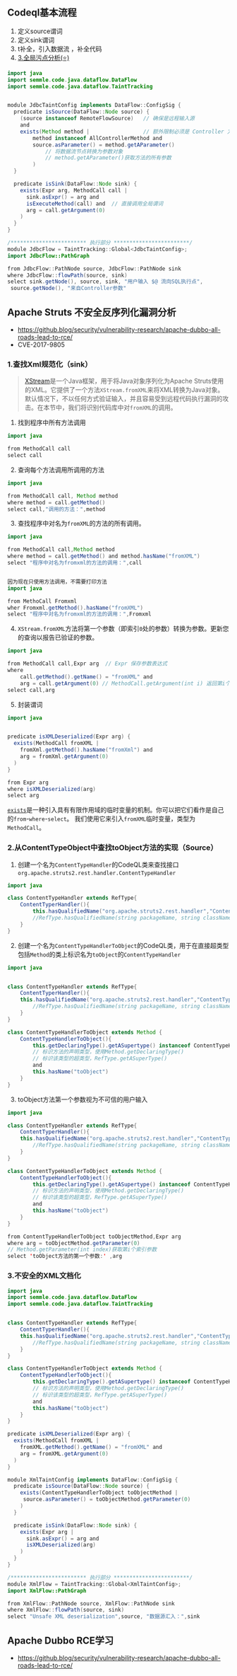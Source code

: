 ## Codeql基本流程
1. 定义source谓词
2. 定义sink谓词
3. t补全，引入数据流 ，补全代码
4. [3.全局污点分析(⭐)](2.CodeQl语法.md#3.全局污点分析(⭐))

```java
import java
import semmle.code.java.dataflow.DataFlow
import semmle.code.java.dataflow.TaintTracking


module JdbcTaintConfig implements DataFlow::ConfigSig {
  predicate isSource(DataFlow::Node source) {
    (source instanceof RemoteFlowSource)   // 确保是远程输入源
	and 
	exists(Method method |                 // 额外限制必须是 Controller 方法的参数
		method instanceof AllControllerMethod and
		source.asParameter() = method.getAParameter() 
			// 将数据流节点转换为参数对象
			// method.getAParameter()获取方法的所有参数
		)
  }

  predicate isSink(DataFlow::Node sink) {
    exists(Expr arg, MethodCall call |
      sink.asExpr() = arg and
      isExecuteMethod(call) and  // 直接调用全局谓词
      arg = call.getArgument(0)
    )
  }
}

/************************ 执行部分 ************************/
module JdbcFlow = TaintTracking::Global<JdbcTaintConfig>;
import JdbcFlow::PathGraph

from JdbcFlow::PathNode source, JdbcFlow::PathNode sink
where JdbcFlow::flowPath(source, sink)
select sink.getNode(), source, sink, "用户输入 $@ 流向SQL执行点",
 source.getNode(), "来自Controller参数"


```




## Apache Struts 不安全反序列化漏洞分析

- https://github.blog/security/vulnerability-research/apache-dubbo-all-roads-lead-to-rce/
- CVE-2017-9805

### 1.查找Xml规范化（sink）

>[XStream](https://x-stream.github.io/index.html)是一个Java框架，用于将Java对象序列化为Apache Struts使用的XML。它提供了一个方法`XStream.fromXML`来将XML转换为Java对象。默认情况下，不以任何方式验证输入，并且容易受到远程代码执行漏洞的攻击。在本节中，我们将识别代码库中对`fromXML`的调用。

1. 找到程序中所有方法调用
```java
import java

from MethodCall call
select call
```
2. 查询每个方法调用所调用的方法
```java
import java

from MethodCall call, Method method
where method = call.getMethod()
select call,"调用的方法：",method
```
3. 查找程序中对名为`fromXML`的方法的所有调用。
```java
import java

from MethodCall call,Method method
where method = call.getMethod() and method.hasName("fromXML")
select "程序中对名为fromxml的方法的调用：",call


因为现在只使用方法调用，不需要打印方法
import java

from MethoCall Fromxml
wher Fromxml.getMethod().hasName("fromXML")
select "程序中对名为fromxml的方法的调用：",Fromxml
```
4. `XStream.fromXML`方法将第一个参数（即索引`0`处的参数）转换为参数。更新您的查询以报告已验证的参数。
```java
import java

from MethodCall call,Expr arg  // Expr 保存参数表达式
where 
	call.getMethod().getName() = "fromXML" and
	arg = call.getArgument(0) // MethodCall.getArgument(int i) 返回第i个索引处的参数。
select call,arg
```
5. 封装谓词
```java
import java


predicate isXMLDeserialized(Expr arg) {
  exists(MethodCall fromXML |
    fromXml.getMethod().hasName("fromXml") and
    arg = fromXml.getArgument(0)
  )
}

from Expr arg
where isXMLDeserialized(arg)
select arg
```
[`exists`](https://help.semmle.com/QL/ql-handbook/formulas.html#exists)是一种引入具有有限作用域的临时变量的机制。你可以把它们看作是自己的`from`-`where`-`select`。  我们使用它来引入`fromXML`临时变量，类型为`MethodCall`。

### 2.从ContentTypeObject中查找toObject方法的实现（Source）
1. 创建一个名为`ContentTypeHandler`的CodeQL类来查找接口`org.apache.struts2.rest.handler.ContentTypeHandler`
```java
import java

class ContentTypeHandler extends RefType{
	ContentTyperHandler(){
		this.hasQualifiedName("org.apache.struts2.rest.handler","ContentTypeHandler")
		//RefType.hasQualifiedName(string packageName, string className) 来标识具有给定包名和类名的类
	}
}
```
2. 创建一个名为`ContentTypeHandlerToObject`的CodeQL类，用于在直接超类型包括`Method`的类上标识名为`toObject`的`ContentTypeHandler`
```java
import java


class ContentTypeHandler extends RefType{
	ContentTyperHandler(){	
	this.hasQualifiedName("org.apache.struts2.rest.handler","ContentTypeHandler")
		//RefType.hasQualifiedName(string packageName, string className) 来标识具有给定包名和类名的类
	}
}

class ContentTypeHandlerToObject extends Method {
	ContentTypeHandlerToObject(){
		this.getDeclaringType().getASupertype() instanceof ContentTypeHandler 
		// 标识方法的声明类型，使用Method.getDeclaringType()
		// 标识该类型的超类型，RefType.getASuperType()
		and
	    this.hasName("toObject")
	}
}
```
3. toObject方法第一个参数视为不可信的用户输入
```java
import java

class ContentTypeHandler extends RefType{
	ContentTyperHandler(){	
	this.hasQualifiedName("org.apache.struts2.rest.handler","ContentTypeHandler")
		//RefType.hasQualifiedName(string packageName, string className) 来标识具有给定包名和类名的类
	}
}

class ContentTypeHandlerToObject extends Method {
	ContentTypeHandlerToObject(){
		this.getDeclaringType().getASupertype() instanceof ContentTypeHandler 
		// 标识方法的声明类型，使用Method.getDeclaringType()
		// 标识该类型的超类型，RefType.getASuperType()
		and
	    this.hasName("toObject")
	}
}

from ContentTypeHandlerToObject toObjectMethod,Expr arg
where arg = toObjectMethod.getParameter(0)
// Method.getParameter(int index)获取第i个索引参数
select 'toObject方法的第一个参数:' ,arg
```
### 3.不安全的XML文档化

```java
import java
import semmle.code.java.dataflow.DataFlow
import semmle.code.java.dataflow.TaintTracking


class ContentTypeHandler extends RefType{
	ContentTyperHandler(){	
	this.hasQualifiedName("org.apache.struts2.rest.handler","ContentTypeHandler")
		//RefType.hasQualifiedName(string packageName, string className) 来标识具有给定包名和类名的类
	}
}

class ContentTypeHandlerToObject extends Method {
	ContentTypeHandlerToObject(){
		this.getDeclaringType().getASupertype() instanceof ContentTypeHandler 
		// 标识方法的声明类型，使用Method.getDeclaringType()
		// 标识该类型的超类型，RefType.getASuperType()
		and
	    this.hasName("toObject")
	}
}

predicate isXMLDeserialized(Expr arg) {
  exists(MethodCall fromXML |
    fromXML.getMethod().getName() = "fromXML" and
    arg = fromXML.getArgument(0)
  )
}

module XmlTaintConfig implements DataFlow::ConfigSig {
  predicate isSource(DataFlow::Node source) {
	exists(ContentTypeHandlerToObject toObjectMethod |
	 source.asParameter() = toObjectMethod.getParameter(0)
	)
  }

  predicate isSink(DataFlow::Node sink) {
    exists(Expr arg |
      sink.asExpr() = arg and
      isXMLDeserialized(arg)
    )
  }
}

/************************ 执行部分 ************************/
module XmlFlow = TaintTracking::Global<XmlTaintConfig>;
import XmlFlow::PathGraph

from XmlFlow::PathNode source, XmlFlow::PathNode sink
where XmlFlow::flowPath(source, sink)
select "Unsafe XML deserialization",source, "数据源汇入：",sink
```


## Apache Dubbo RCE学习
- https://github.blog/security/vulnerability-research/apache-dubbo-all-roads-lead-to-rce/

